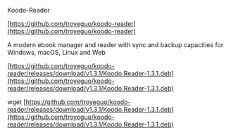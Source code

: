 Koodo-Reader

[https://github.com/troyeguo/koodo-reader](https://github.com/troyeguo/koodo-reader)

A modern ebook manager and reader with sync and backup capacities for Windows, macOS, Linux and Web

[https://github.com/troyeguo/koodo-reader/releases/download/v1.3.1/Koodo.Reader-1.3.1.deb](https://github.com/troyeguo/koodo-reader/releases/download/v1.3.1/Koodo.Reader-1.3.1.deb)

wget [https://github.com/troyeguo/koodo-reader/releases/download/v1.3.1/Koodo.Reader-1.3.1.deb](https://github.com/troyeguo/koodo-reader/releases/download/v1.3.1/Koodo.Reader-1.3.1.deb)
